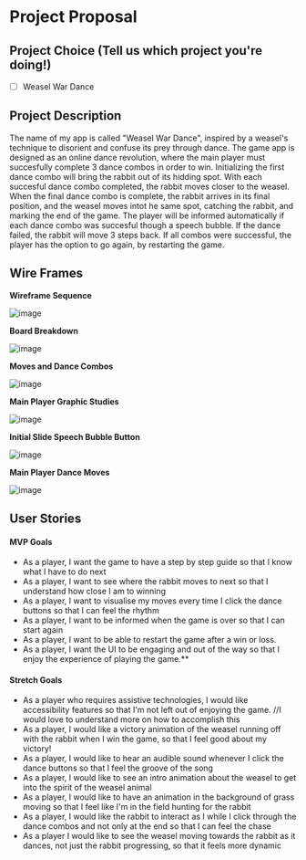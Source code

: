 # Project Proposal 

## Project Choice (Tell us which project you're doing!)

- [ ] Weasel War Dance

## Project Description 

The name of my app is called "Weasel War Dance", inspired by a weasel's technique to disorient and confuse its prey through dance. The game app is designed as an online dance revolution, where the main player must succesfully complete 3 dance combos in order to win. Initializing the first dance combo will bring the rabbit out of its hidding spot. With each succesful dance combo completed, the rabbit moves closer to the weasel. When the final dance combo is complete, the rabbit arrives in its final position, and the weasel moves intot he same spot, catching the rabbit, and marking the end of the game. The player will be informed automatically if each dance combo was succesful though a speech bubble. If the dance failed, the rabbit will move 3 steps back. If all combos were successful, the player has the option to go again, by restarting the game.


## Wire Frames

**Wireframe Sequence**

![image](https://imgur.com/3EFg5ep)

**Board Breakdown**

![image](https://imgur.com/PBigZuo)

**Moves and Dance Combos**

![image](https://imgur.com/nLu7NzE)

**Main Player Graphic Studies**

![image](https://imgur.com/ySWCqZ1)

**Initial Slide Speech Bubble Button**

![image](https://imgur.com/7zAGmjc)

**Main Player Dance Moves**

![image](https://imgur.com/kwYWW0i)

## User Stories

#### MVP Goals

- As a player, I want the game to have a step by step guide so that I know what I have to do next 
- As a player, I want to see where the rabbit moves to next so that I understand how close I am to winning 
- As a player, I want to visualise my moves every time I click the dance buttons so that I can feel the rhythm 
- As a player, I want to be informed when the game is over so that I can start again
- As a player, I want to be able to restart the game after a win or loss.
- As a player, I want the UI to be engaging and out of the way so that I enjoy the experience of playing the game.\*\*


#### Stretch Goals

- As a player who requires assistive technologies, I would like accessibility features so that I'm not left out of enjoying the game. //I would love to understand more on how to accomplish this
- As a player, I would like a victory animation of the weasel running off with the rabbit when I win the game, so that I feel good about my victory!
- As a player, I would like to hear an audible sound whenever I click the dance buttons so that I feel the groove of the song
- As a player, I would like to see an intro animation about the weasel to get into the spirit of the weasel animal 
- As a player, I would like to have an animation in the background of grass moving so that I feel like I'm in the field hunting for the rabbit 
- As a player, I would like the rabbit to interact as I while I click through the dance combos and not only at the end so that I can feel the chase 
- As a player I would like to see the weasel moving towards the rabbit as it dances, not just the rabbit progressing, so that it feels more dynamic 
